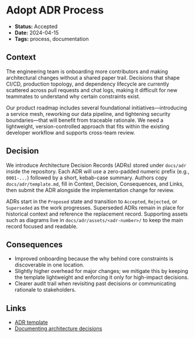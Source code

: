 # Adopt ADR Process

- **Status:** Accepted
- **Date:** 2024-04-15
- **Tags:** process, documentation

## Context

The engineering team is onboarding more contributors and making architectural changes without a shared paper trail. Decisions that shape CI/CD, production topology, and dependency lifecycle are currently scattered across pull requests and chat logs, making it difficult for new teammates to understand why certain constraints exist.

Our product roadmap includes several foundational initiatives—introducing a service mesh, reworking our data pipeline, and tightening security boundaries—that will benefit from traceable rationale. We need a lightweight, version-controlled approach that fits within the existing developer workflow and supports cross-team review.

## Decision

We introduce Architecture Decision Records (ADRs) stored under `docs/adr` inside the repository. Each ADR will use a zero-padded numeric prefix (e.g., `0001-...`) followed by a short, kebab-case summary. Authors copy `docs/adr/template.md`, fill in Context, Decision, Consequences, and Links, then submit the ADR alongside the implementation change for review.

ADRs start in the `Proposed` state and transition to `Accepted`, `Rejected`, or `Superseded` as the work progresses. Superseded ADRs remain in place for historical context and reference the replacement record. Supporting assets such as diagrams live in `docs/adr/assets/<adr-number>/` to keep the main record focused and readable.

## Consequences

- Improved onboarding because the why behind core constraints is discoverable in one location.
- Slightly higher overhead for major changes; we mitigate this by keeping the template lightweight and enforcing it only for high-impact decisions.
- Clearer audit trail when revisiting past decisions or communicating rationale to stakeholders.

## Links

- [ADR template](../template.md)
- [Documenting architecture decisions](https://adr.github.io/)
